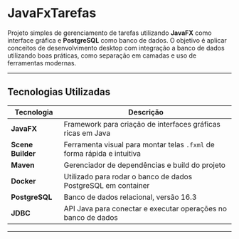 # JavaFxTarefas

Projeto simples de gerenciamento de tarefas utilizando **JavaFX** como interface gráfica e **PostgreSQL** como banco de dados. O objetivo é aplicar conceitos de desenvolvimento desktop com integração a banco de dados utilizando boas práticas, como separação em camadas e uso de ferramentas modernas.

---

## Tecnologias Utilizadas

| Tecnologia       | Descrição                                                                 |
|------------------|---------------------------------------------------------------------------|
| **JavaFX**       | Framework para criação de interfaces gráficas ricas em Java               |
| **Scene Builder**| Ferramenta visual para montar telas `.fxml` de forma rápida e intuitiva   |
| **Maven**        | Gerenciador de dependências e build do projeto                            |
| **Docker**       | Utilizado para rodar o banco de dados PostgreSQL em container             |
| **PostgreSQL**   | Banco de dados relacional, versão 16.3                                    |
| **JDBC**         | API Java para conectar e executar operações no banco de dados             |
---
